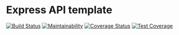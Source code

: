 # Express API template
[![Build Status](https://app.travis-ci.com/anhcrab/express-api-template.svg?token=WNeaC82CbFnZQMAcq8SJ&branch=main)](https://app.travis-ci.com/anhcrab/express-api-template)
[![Maintainability](https://api.codeclimate.com/v1/badges/cec85a6dbccb0dfc2978/maintainability)](https://codeclimate.com/github/anhcrab/express-api-template/maintainability)
[![Coverage Status](https://coveralls.io/repos/github/anhcrab/express-api-template/badge.svg?branch=main)](https://coveralls.io/github/anhcrab/express-api-template?branch=main)
[![Test Coverage](https://api.codeclimate.com/v1/badges/cec85a6dbccb0dfc2978/test_coverage)](https://codeclimate.com/github/anhcrab/express-api-template/test_coverage)
